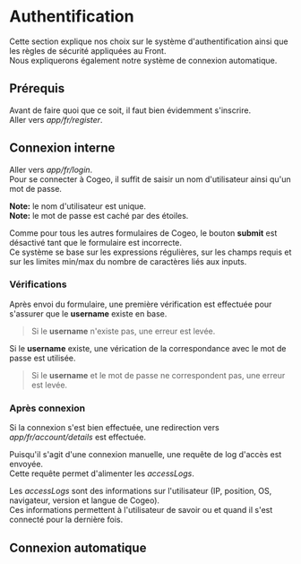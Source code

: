 # Authentification

Cette section explique nos choix sur le système d'authentification ainsi que les règles de sécurité appliquées au Front.  
Nous expliquerons également notre système de connexion automatique.

## Prérequis

Avant de faire quoi que ce soit, il faut bien évidemment s'inscrire.  
Aller vers *app/fr/register*.

## Connexion interne

Aller vers *app/fr/login*.  
Pour se connecter à Cogeo, il suffit de saisir un nom d'utilisateur ainsi qu'un mot de passe.  

__Note:__ le nom d'utilisateur est unique.  
__Note:__ le mot de passe est caché par des étoiles.

Comme pour tous les autres formulaires de Cogeo, le bouton __submit__ est désactivé tant que le formulaire est incorrecte.  
Ce système se base sur les expressions régulières, sur les champs requis et sur les limites min/max du nombre de caractères liés aux inputs.

### Vérifications

Après envoi du formulaire, une première vérification est effectuée pour s'assurer que le **username** existe en base.  
> Si le **username** n'existe pas, une erreur est levée.

Si le **username** existe, une vérication de la correspondance avec le mot de passe est utilisée.  
> Si le **username** et le mot de passe ne correspondent pas, une erreur est levée.

### Après connexion

Si la connexion s'est bien effectuée, une redirection vers *app/fr/account/details* est effectuée.

Puisqu'il s'agit d'une connexion manuelle, une requête de log d'accès est envoyée.  
Cette requête permet d'alimenter les *accessLogs*.  

Les *accessLogs* sont des informations sur l'utilisateur (IP, position, OS, navigateur, version et langue de Cogeo).  
Ces informations permettent à l'utilisateur de savoir ou et quand il s'est connecté pour la dernière fois.

## Connexion automatique
